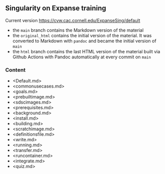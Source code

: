 ## Singularity on Expanse training

Current version <https://cvw.cac.cornell.edu/ExpanseSing/default>

* the `main` branch contains the Markdown version of the material
* the `original_html` contains the initial version of the material. It was converted to Markdown with `pandoc` and became the initial version of `main`
* the `html` branch contains the last HTML version of the material built via Github Actions with Pandoc automatically at every commit on `main`

### Content

* <Default.md>
* <commonusecases.md>
* <goals.md>
* <prebuiltimage.md>
* <sdscimages.md>
* <prerequisites.md>
* <background.md>
* <install.md>
* <building.md>
* <scratchimage.md>
* <definitionsfile.md>
* <write.md>
* <running.md>
* <transfer.md>
* <runcontainer.md>
* <integrate.md>
* <quiz.md>
